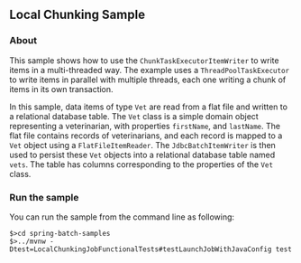 ## Local Chunking Sample

### About

This sample shows how to use the `ChunkTaskExecutorItemWriter` to write items in a
multi-threaded way.  The example uses a `ThreadPoolTaskExecutor` to write items
in parallel with multiple threads, each one writing a chunk of items in its own transaction.

In this sample, data items of type `Vet` are read from a flat file and written to
a relational database table. The `Vet` class is a simple domain object representing a
veterinarian, with properties `firstName`, and `lastName`. The flat file contains records
of veterinarians, and each record is mapped to a `Vet` object using a `FlatFileItemReader`.
The `JdbcBatchItemWriter` is then used to persist these `Vet` objects into a relational database
table named `vets`. The table has columns corresponding to the properties of the `Vet` class.

### Run the sample

You can run the sample from the command line as following:

```
$>cd spring-batch-samples
$>../mvnw -Dtest=LocalChunkingJobFunctionalTests#testLaunchJobWithJavaConfig test
```